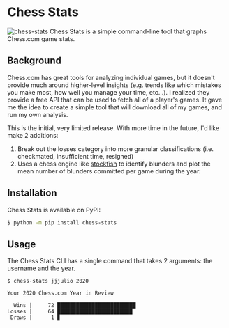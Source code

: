 # Chess Stats
![chess-stats](https://www.dropbox.com/s/c1uozjivyz6k0mw/chess-stats.png?raw=1)
Chess Stats is a simple command-line tool that graphs Chess.com game stats.

## Background
Chess.com has great tools for analyzing individual games, but it doesn't provide much around higher-level
insights (e.g. trends like which mistakes you make most, how well you manage your time,
etc...). I realized they provide a free API that can be used to fetch all of a player's games. It gave me
the idea to create a simple tool that will download all of my games, and run my own analysis.

This is the initial, very limited release. With more time in the future, I'd like make 2 additions:
1. Break out the losses category into more granular classifications (i.e. checkmated, insufficient time, resigned) 
2. Uses a chess engine like [stockfish](https://pypi.org/project/stockfish/) to identify blunders and plot the
   mean number of blunders committed per game during the year. 

## Installation
Chess Stats is available on PyPI:

```bash
$ python -m pip install chess-stats
```

## Usage 
The Chess Stats CLI has a single command that takes 2 arguments: the username and the year.

```text
$ chess-stats jjjulio 2020

Your 2020 Chess.com Year in Review

  Wins |     72 █████████████████████████▏
Losses |     64 ████████████████████████
 Draws |      1 ▊
```


